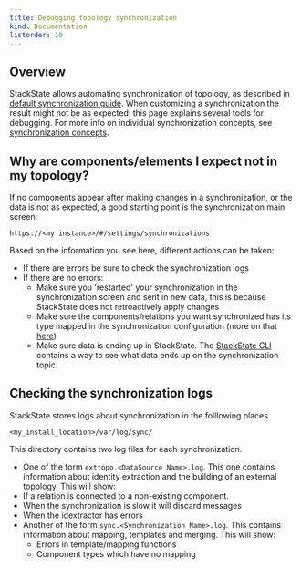 ```yaml
---
title: Debugging topology synchronization
kind: Documentation
listorder: 10
---
```


## Overview

StackState allows automating synchronization of topology, as described in [default synchronization guide](/guides/default_topology_synchronization). When customizing a synchronization the result might not be as expected:
this page explains several tools for debugging. For more info on individual synchronization concepts, see [synchronization concepts](/advanced_concepts/sync).

## Why are components/elements I expect not in my topology?

If no components appear after making changes in a synchronization, or the data is not as expected, a good starting point is the synchronization main screen:

`https://<my instance>/#/settings/synchronizations`

Based on the information you see here, different actions can be taken:

- If there are errors be sure to check the synchronization logs
- If there are no errors:
  - Make sure you 'restarted' your synchronization in the synchronization screen and sent
    in new data, this is because StackState does not retroactively apply changes
  - Make sure the components/relations you want synchronized has its type mapped in the synchronization configuration (more on that [here](/guides/default_topology_synchronization/))
  - Make sure data is ending up in StackState. The [StackState CLI](/setup/cli/) contains a way to see
    what data ends up on the synchronization topic.

## Checking the synchronization logs

StackState stores logs about synchronization in the folllowing places

`<my_install_location>/var/log/sync/`

This directory contains two log files for each synchronization.

- One of the form
`exttopo.<DataSource Name>.log`. This one contains information about identity extraction
and the building of an external topology. This will show:
 - If a relation is connected to a non-existing component.
 - When the synchronization is slow it will discard messages
 - When the idextractor has errors
- Another of the form `sync.<Synchronization Name>.log`. This contains information about
  mapping, templates and merging. This will show:
  - Errors in template/mapping functions
  - Component types which have no mapping

